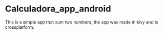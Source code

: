 # Calculadora_app_android
This is a simple app that sum two numbers, the app was made in kivy and is crossplatform.
